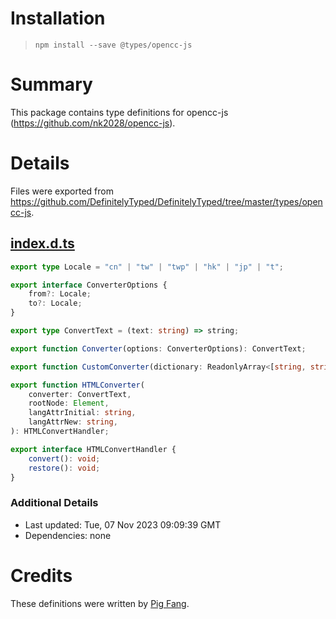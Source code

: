 # Installation
> `npm install --save @types/opencc-js`

# Summary
This package contains type definitions for opencc-js (https://github.com/nk2028/opencc-js).

# Details
Files were exported from https://github.com/DefinitelyTyped/DefinitelyTyped/tree/master/types/opencc-js.
## [index.d.ts](https://github.com/DefinitelyTyped/DefinitelyTyped/tree/master/types/opencc-js/index.d.ts)
````ts
export type Locale = "cn" | "tw" | "twp" | "hk" | "jp" | "t";

export interface ConverterOptions {
    from?: Locale;
    to?: Locale;
}

export type ConvertText = (text: string) => string;

export function Converter(options: ConverterOptions): ConvertText;

export function CustomConverter(dictionary: ReadonlyArray<[string, string]>): ConvertText;

export function HTMLConverter(
    converter: ConvertText,
    rootNode: Element,
    langAttrInitial: string,
    langAttrNew: string,
): HTMLConvertHandler;

export interface HTMLConvertHandler {
    convert(): void;
    restore(): void;
}

````

### Additional Details
 * Last updated: Tue, 07 Nov 2023 09:09:39 GMT
 * Dependencies: none

# Credits
These definitions were written by [Pig Fang](https://github.com/g-plane).
